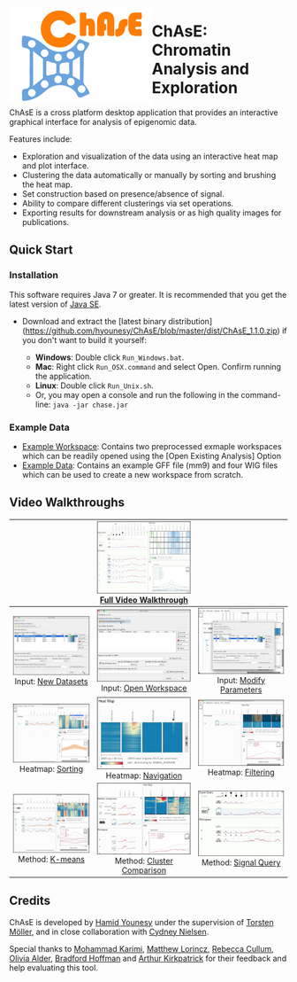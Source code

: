 <img align="left" src="doc/ChaseLogo.jpg" alt="ChAsE logo"> </img>

# ChAsE: Chromatin Analysis and Exploration

ChAsE is a cross platform desktop application that provides an interactive graphical interface for analysis of epigenomic data. 

Features include:

* Exploration and visualization of the data using an interactive heat map and plot interface.
* Clustering the data automatically or manually by sorting and brushing the heat map.
* Set construction based on presence/absence of signal.
* Ability to compare different clusterings via set operations.
* Exporting results for downstream analysis or as high quality images for publications.

## Quick Start

### Installation
This software requires Java 7 or greater. It is recommended that you get the latest version of [Java SE](http://www.oracle.com/technetwork/java/javase/downloads/jdk8-downloads-2133151.html).

* Download and extract the [latest binary distribution] (https://github.com/hyounesy/ChAsE/blob/master/dist/ChAsE_1.1.0.zip) if you don't want to build it yourself:

  * **Windows**: Double click ```Run_Windows.bat```.
  * **Mac**: Right click ```Run_OSX.command``` and select Open. Confirm running the application.
  * **Linux**: Double click ```Run_Unix.sh```.
  * Or, you may open a console and run the following in the command-line: ``` java -jar chase.jar ```
  
### Example Data
* [Example Workspace](https://github.com/hyounesy/ChAsE/blob/master/dist/ExampleWorkspace.zip): Contains two preprocessed exmaple workspaces which can be readily opened using the [Open Existing Analysis] Option 
* [Example Data](https://github.com/hyounesy/ChAsE/blob/master/dist/ExampleData.zip): Contains an example GFF file (mm9) and four WIG files which can be used to create a new workspace from scratch.

## Video Walkthroughs
| | ![Input Data](doc/Full.png) [Full Video Walkthrough](https://vimeo.com/69030501)| |
:--------:|:--------:|:--------:
![Input Data](doc/Input.png) Input: [New Datasets](https://vimeo.com/157531803) | ![Open Workspace](doc/OpenWorkspace.png) Input: [Open Workspace](https://vimeo.com/157531804)| ![Heatmap Filter](doc/ModifyParameters.png) Input: [Modify Parameters](https://vimeo.com/157531802)
![Heatmap Sorting](doc/HeatmapSort.png) Heatmap: [Sorting](https://vimeo.com/157376716)| ![Heatmap Navigation](doc/HeatmapNavigation.png) Heatmap: [Navigation](https://vimeo.com/157531800) | ![Heatmap Filter](doc/HeatmapFilter.png) Heatmap: [Filtering](https://vimeo.com/157531801)
![Kmeans](doc/Kmeans.png) Method: [K-means](https://vimeo.com/157376752)| ![Cluster Comparison](doc/ClusterComparison.png) Method: [Cluster Comparison](https://vimeo.com/157531799)| ![Heatmap Filter](doc/SignalQuery.png) Method: [Signal Query](https://vimeo.com/158296729)

## Credits
ChAsE is developed by [Hamid Younesy](https://www.researchgate.net/profile/Hamid_Younesy) under the supervision of [Torsten Möller](https://cs.univie.ac.at/vda-team/infpers/Torsten_M%C3%B6ller/), and in close collaboration with [Cydney Nielsen](http://www.cydney.org/).

Special thanks to [Mohammad Karimi](http://brc.ubc.ca/research/computational-biology-and-bioinformatics/), [Matthew Lorincz](http://medgen.med.ubc.ca/person/matthew-lorincz/), [Rebecca Cullum](http://www.terryfoxlab.ca/people-detail/rebecca-cullum/), [Olivia Alder](https://www.researchgate.net/profile/Olivia_Alder), [Bradford Hoffman](https://cfri.ca/our-research/researchers/results/Details/brad-hoffman) and [Arthur Kirkpatrick](http://www.cs.sfu.ca/~ted/) for their feedback and help evaluating this tool.
